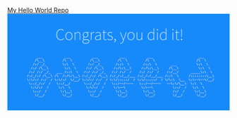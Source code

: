 [My Hello World Repo](https://github.com/eherrin/hello-world)
![Github Banner](images/github-banner.png)
